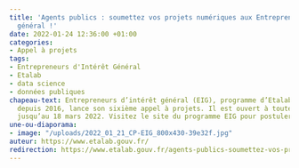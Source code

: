 ```yaml
---
title: 'Agents publics : soumettez vos projets numériques aux Entrepreneurs d’intérêt
  général !'
date: 2022-01-24 12:36:00 +01:00
categories:
- Appel à projets
tags:
- Entrepreneurs d'Intérêt Général
- Etalab
- data science
- données publiques
chapeau-text: Entrepreneurs d’intérêt général (EIG), programme d’Etalab à la DINUM
  depuis 2016, lance son sixième appel à projets. Il est ouvert à toutes les administrations
  jusqu’au 18 mars 2022. Visitez le site du programme EIG pour postuler.
une-ou-diaporama:
- image: "/uploads/2022_01_21_CP-EIG_800x430-39e32f.jpg"
auteur: https://www.etalab.gouv.fr/
redirection: https://www.etalab.gouv.fr/agents-publics-soumettez-vos-projets-numeriques-aux-entrepreneurs-dinteret-general-2
---
```


<div class="lien-important"><p><a href="https://www.etalab.gouv.fr/agents-publics-soumettez-vos-projets-numeriques-aux-entrepreneurs-dinteret-general-2</a></p></div>